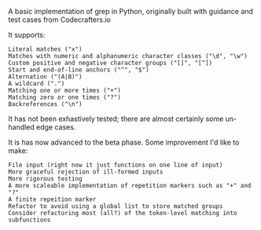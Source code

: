 A basic implementation of grep in Python, originally built with guidance and test cases from Codecrafters.io

It supports:

    Literal matches ("x")
    Matches with numeric and alphanumeric character classes ("\d", "\w")
    Custom positive and negative character groups ("[]", "[^])
    Start and end-of-line anchors ("^", "$")
    Alternation ("(A|B)")
    A wildcard (".")
    Matching one or more times ("+")
    Matching zero or one times ("?")
    Backreferences ("\n")

It has not been exhastively tested; there are almost certainly some un-handled edge cases.

It is has now advanced to the beta phase. Some improvement I'd like to make:

    File input (right now it just functions on one line of input)
    More graceful rejection of ill-formed inputs
    More rigorous testing
    A more scaleable implementation of repetition markers such as "+" and "?"
    A finite repeition marker
    Refactor to avoid using a global list to store matched groups
    Consider refactoring most (all?) of the token-level matching into subfunctions
